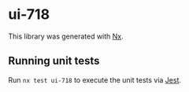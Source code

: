 # ui-718

This library was generated with [Nx](https://nx.dev).

## Running unit tests

Run `nx test ui-718` to execute the unit tests via [Jest](https://jestjs.io).

